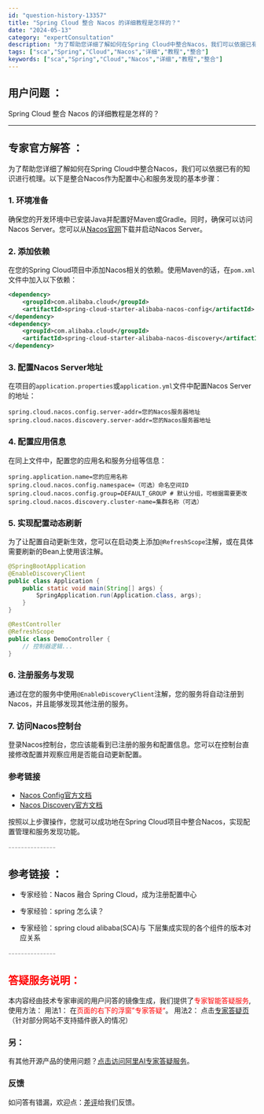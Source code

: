```yaml
---
id: "question-history-13357"
title: "Spring Cloud 整合 Nacos 的详细教程是怎样的？"
date: "2024-05-13"
category: "expertConsultation"
description: "为了帮助您详细了解如何在Spring Cloud中整合Nacos，我们可以依据已有的知识进行梳理。以下是整合Nacos作为配置中心和服务发现的基本步骤：### 1. 环境准备确保您的开发环境中已安装Java并配置好Maven或Gradle。同时，确保可以访问Nacos Server。您可以从[Nac"
tags: ["sca","Spring","Cloud","Nacos","详细","教程","整合"]
keywords: ["sca","Spring","Cloud","Nacos","详细","教程","整合"]
---
```


## 用户问题 ： 
 Spring Cloud 整合 Nacos 的详细教程是怎样的？  

---------------
## 专家官方解答 ：

为了帮助您详细了解如何在Spring Cloud中整合Nacos，我们可以依据已有的知识进行梳理。以下是整合Nacos作为配置中心和服务发现的基本步骤：

### 1. 环境准备
确保您的开发环境中已安装Java并配置好Maven或Gradle。同时，确保可以访问Nacos Server。您可以从[Nacos官网](https://nacos.io/)下载并启动Nacos Server。

### 2. 添加依赖
在您的Spring Cloud项目中添加Nacos相关的依赖。使用Maven的话，在`pom.xml`文件中加入以下依赖：

```xml
<dependency>
    <groupId>com.alibaba.cloud</groupId>
    <artifactId>spring-cloud-starter-alibaba-nacos-config</artifactId>
</dependency>
<dependency>
    <groupId>com.alibaba.cloud</groupId>
    <artifactId>spring-cloud-starter-alibaba-nacos-discovery</artifactId>
</dependency>
```

### 3. 配置Nacos Server地址
在项目的`application.properties`或`application.yml`文件中配置Nacos Server的地址：

```properties
spring.cloud.nacos.config.server-addr=您的Nacos服务器地址
spring.cloud.nacos.discovery.server-addr=您的Nacos服务器地址
```

### 4. 配置应用信息
在同上文件中，配置您的应用名和服务分组等信息：

```properties
spring.application.name=您的应用名称
spring.cloud.nacos.config.namespace=（可选）命名空间ID
spring.cloud.nacos.config.group=DEFAULT_GROUP # 默认分组，可根据需要更改
spring.cloud.nacos.discovery.cluster-name=集群名称（可选）
```

### 5. 实现配置动态刷新
为了让配置自动更新生效，您可以在启动类上添加`@RefreshScope`注解，或在具体需要刷新的Bean上使用该注解。

```java
@SpringBootApplication
@EnableDiscoveryClient
public class Application {
    public static void main(String[] args) {
        SpringApplication.run(Application.class, args);
    }
}

@RestController
@RefreshScope
public class DemoController {
    // 控制器逻辑...
}
```

### 6. 注册服务与发现
通过在您的服务中使用`@EnableDiscoveryClient`注解，您的服务将自动注册到Nacos，并且能够发现其他注册的服务。

### 7. 访问Nacos控制台
登录Nacos控制台，您应该能看到已注册的服务和配置信息。您可以在控制台直接修改配置并观察应用是否能自动更新配置。

### 参考链接
- [Nacos Config官方文档](https://github.com/spring-cloud-incubator/spring-cloud-alibaba/wiki/Nacos-config)
- [Nacos Discovery官方文档](https://github.com/spring-cloud-incubator/spring-cloud-alibaba/wiki/Nacos-discovery)

按照以上步骤操作，您就可以成功地在Spring Cloud项目中整合Nacos，实现配置管理和服务发现功能。


<font color="#949494">---------------</font> 


## 参考链接 ：

* 专家经验：Nacos 融合 Spring Cloud，成为注册配置中心 
 
 * 专家经验：spring 怎么读？ 
 
 * 专家经验：spring cloud alibaba(SCA)与 下层集成实现的各个组件的版本对应关系 


 <font color="#949494">---------------</font> 
 


## <font color="#FF0000">答疑服务说明：</font> 

本内容经由技术专家审阅的用户问答的镜像生成，我们提供了<font color="#FF0000">专家智能答疑服务</font>,使用方法：
用法1： 在<font color="#FF0000">页面的右下的浮窗”专家答疑“</font>。
用法2： 点击[专家答疑页](https://answer.opensource.alibaba.com/docs/intro)（针对部分网站不支持插件嵌入的情况）
### 另：


有其他开源产品的使用问题？[点击访问阿里AI专家答疑服务](https://answer.opensource.alibaba.com/docs/intro)。
### 反馈
如问答有错漏，欢迎点：[差评](https://ai.nacos.io/user/feedbackByEnhancerGradePOJOID?enhancerGradePOJOId=13359)给我们反馈。
